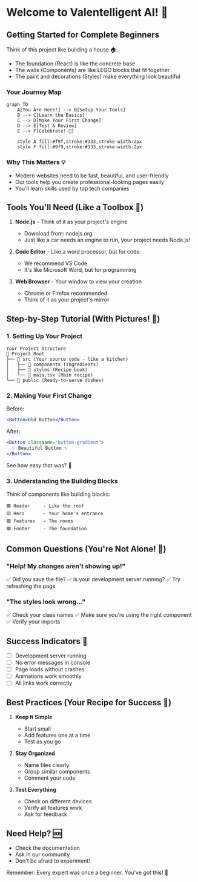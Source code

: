 # Welcome to Valentelligent AI! 👋

## Getting Started for Complete Beginners

Think of this project like building a house 🏠:
- The foundation (React) is like the concrete base
- The walls (Components) are like LEGO blocks that fit together
- The paint and decorations (Styles) make everything look beautiful

### Your Journey Map
```mermaid
graph TD
    A[You Are Here!] --> B[Setup Your Tools]
    B --> C[Learn the Basics]
    C --> D[Make Your First Change]
    D --> E[Test & Review]
    E --> F[Celebrate! 🎉]
    
    style A fill:#f9f,stroke:#333,stroke-width:2px
    style F fill:#9f9,stroke:#333,stroke-width:2px
```

### Why This Matters 💡
- Modern websites need to be fast, beautiful, and user-friendly
- Our tools help you create professional-looking pages easily
- You'll learn skills used by top tech companies

## Tools You'll Need (Like a Toolbox 🧰)

1. **Node.js** - Think of it as your project's engine
   - Download from: nodejs.org
   - Just like a car needs an engine to run, your project needs Node.js!

2. **Code Editor** - Like a word processor, but for code
   - We recommend VS Code
   - It's like Microsoft Word, but for programming

3. **Web Browser** - Your window to view your creation
   - Chrome or Firefox recommended
   - Think of it as your project's mirror

## Step-by-Step Tutorial (With Pictures! 📸)

### 1. Setting Up Your Project

```
Your Project Structure
📁 Project Root
├── 📁 src (Your source code - like a kitchen)
│   ├── 📁 components (Ingredients)
│   ├── 📁 styles (Recipe book)
│   └── 📄 main.tsx (Main recipe)
└── 📁 public (Ready-to-serve dishes)
```

### 2. Making Your First Change

Before:
```jsx
<Button>Old Button</Button>
```

After:
```jsx
<Button className="button-gradient">
  ✨ Beautiful Button ✨
</Button>
```

See how easy that was? 🌟

### 3. Understanding the Building Blocks

Think of components like building blocks:
```
🟦 Header     - Like the roof
🟨 Hero       - Your home's entrance
🟩 Features   - The rooms
🟪 Footer     - The foundation
```

## Common Questions (You're Not Alone! 🤝)

### "Help! My changes aren't showing up!"
✅ Did you save the file?
✅ Is your development server running?
✅ Try refreshing the page

### "The styles look wrong..."
✅ Check your class names
✅ Make sure you're using the right component
✅ Verify your imports

## Success Indicators 🎯

- [ ] Development server running
- [ ] No error messages in console
- [ ] Page loads without crashes
- [ ] Animations work smoothly
- [ ] All links work correctly

## Best Practices (Your Recipe for Success 🌟)

1. **Keep It Simple**
   - Start small
   - Add features one at a time
   - Test as you go

2. **Stay Organized**
   - Name files clearly
   - Group similar components
   - Comment your code

3. **Test Everything**
   - Check on different devices
   - Verify all features work
   - Ask for feedback

## Need Help? 🆘

- Check the documentation
- Ask in our community
- Don't be afraid to experiment!

Remember: Every expert was once a beginner. You've got this! 💪
